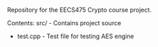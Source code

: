 Repository for the EECS475 Crypto course project.

Contents: 
src/               - Contains project source
 - test.cpp        - Test file for testing AES engine

